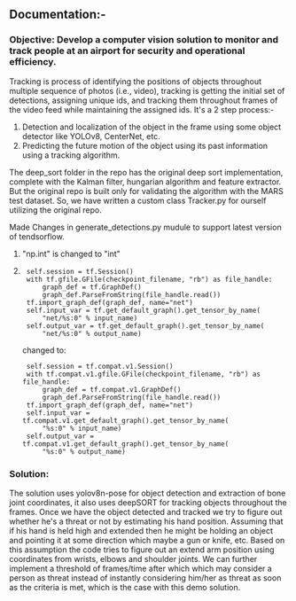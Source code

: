 ## Documentation:-

### Objective: Develop a computer vision solution to monitor and track people at an airport for security and operational efficiency.

Tracking is process of identifying the positions of objects throughout multiple sequence of photos (i.e., video), tracking is getting the initial set of detections, assigning unique ids, and tracking them throughout frames of the video feed while maintaining the assigned ids. It's a 2 step process:-

1. Detection and localization of the object in the frame using some object detector like YOLOv8, CenterNet, etc.
2. Predicting the future motion of the object using its past information using a tracking algorithm.

The deep_sort folder in the repo has the original deep sort implementation, complete with the Kalman filter, hungarian algorithm and feature extractor. But the original repo is built only for validating the algorithm with the MARS test dataset. So, we have written a custom class Tracker.py for ourself utilizing the original repo.

Made Changes in generate_detections.py mudule to support latest version of tendsorflow.
1. "np.int" is changed to "int"

2.      self.session = tf.Session()
        with tf.gfile.GFile(checkpoint_filename, "rb") as file_handle:
            graph_def = tf.GraphDef()
            graph_def.ParseFromString(file_handle.read())
        tf.import_graph_def(graph_def, name="net")
        self.input_var = tf.get_default_graph().get_tensor_by_name(
            "net/%s:0" % input_name)
        self.output_var = tf.get_default_graph().get_tensor_by_name(
            "net/%s:0" % output_name)

    changed to:

        self.session = tf.compat.v1.Session()
        with tf.compat.v1.gfile.GFile(checkpoint_filename, "rb") as file_handle:
            graph_def = tf.compat.v1.GraphDef()
            graph_def.ParseFromString(file_handle.read())
        tf.import_graph_def(graph_def, name="net")
        self.input_var = tf.compat.v1.get_default_graph().get_tensor_by_name(
            "%s:0" % input_name)
        self.output_var = tf.compat.v1.get_default_graph().get_tensor_by_name(
            "%s:0" % output_name)


### Solution:
The solution uses yolov8n-pose for object detection and extraction of bone joint coordinates, it also uses deepSORT for tracking objects throughout the frames.
Once we have the object detected and tracked we try to figure out whether he's a threat or not by estimating his hand position. Assuming that if his hand is held high and extended 
then he might be holding an object and pointing it at some direction which maybe a gun or knife, etc.
Based on this assumption the code tries to figure out an extend arm position using coordinates from wrists, elbows and shoulder joints.
We can further implement a threshold of frames/time after which which may consider a person as threat instead of instantly considering him/her as threat 
as soon as the criteria is met, which is the case with this demo solution.